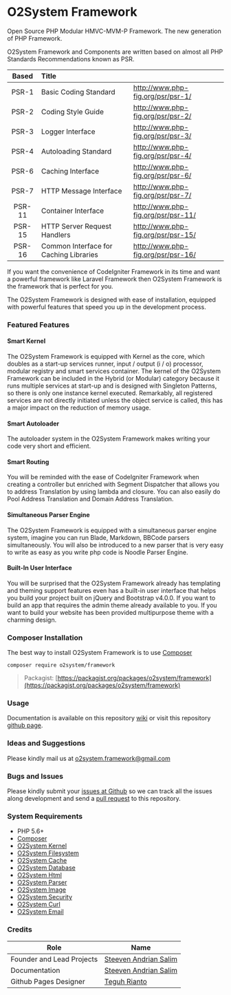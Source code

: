 # O2System Framework
Open Source PHP Modular HMVC-MVM-P Framework. The new generation of PHP Framework.

O2System Framework and Components are written based on almost all PHP Standards Recommendations known as PSR.

| Based | Title | &nbsp; |
| :-------------: |:-------------|:-----|
| PSR-1 | Basic Coding Standard | http://www.php-fig.org/psr/psr-1/ |
| PSR-2 | Coding Style Guide | http://www.php-fig.org/psr/psr-2/ |
| PSR-3 | Logger Interface | http://www.php-fig.org/psr/psr-3/ |
| PSR-4 | Autoloading Standard | http://www.php-fig.org/psr/psr-4/ |
| PSR-6 | Caching Interface | http://www.php-fig.org/psr/psr-6/ |
| PSR-7 | HTTP Message Interface | http://www.php-fig.org/psr/psr-7/ |
| PSR-11 | Container Interface | http://www.php-fig.org/psr/psr-11/ |
| PSR-15 | HTTP Server Request Handlers | http://www.php-fig.org/psr/psr-15/ |
| PSR-16 | Common Interface for Caching Libraries | http://www.php-fig.org/psr/psr-16/ |

If you want the convenience of CodeIgniter Framework in its time and want a powerful framework like Laravel Framework then O2System Framework is the framework that is perfect for you.

The O2System Framework is designed with ease of installation, equipped with powerful features that speed you up in the development process.

### Featured Features
#### Smart Kernel
The O2System Framework is equipped with Kernel as the core, which doubles as a start-up services runner, input / output (i / o) processor, modular registry and smart services container. The kernel of the O2System Framework can be included in the Hybrid (or Modular) category because it runs multiple services at start-up and is designed with Singleton Patterns, so there is only one instance kernel executed. Remarkably, all registered services are not directly initiated unless the object service is called, this has a major impact on the reduction of memory usage.
#### Smart Autoloader
The autoloader system in the O2System Framework makes writing your code very short and efficient.
#### Smart Routing
You will be reminded with the ease of CodeIgniter Framework when creating a controller but enriched with Segment Dispatcher that allows you to address Translation by using lambda and closure.
You can also easily do Pool Address Translation and Domain Address Translation.
#### Simultaneous Parser Engine
The O2System Framework is equipped with a simultaneous parser engine system, imagine you can run Blade, Markdown, BBCode parsers simultaneously. You will also be introduced to a new parser that is very easy to write as easy as you write php code is Noodle Parser Engine.
#### Built-In User Interface
You will be surprised that the O2System Framework already has templating and theming support features even has a built-in user interface that helps you build your project built on jQuery and Bootstrap v4.0.0. If you want to build an app that requires the admin theme already available to you. If you want to build your website has been provided multipurpose theme with a charming design.

### Composer Installation
The best way to install O2System Framework is to use [Composer](https://getcomposer.org)
```
composer require o2system/framework
```
> Packagist: [https://packagist.org/packages/o2system/framework](https://packagist.org/packages/o2system/framework)

### Usage
Documentation is available on this repository [wiki](https://github.com/o2system/framework/wiki) or visit this repository [github page](https://o2system.github.io/framework).

### Ideas and Suggestions
Please kindly mail us at [o2system.framework@gmail.com](mailto:o2system.framework@gmail.com])

### Bugs and Issues
Please kindly submit your [issues at Github](http://github.com/o2system/framework/issues) so we can track all the issues along development and send a [pull request](http://github.com/o2system/framework/pulls) to this repository.

### System Requirements
- PHP 5.6+
- [Composer](https://getcomposer.org)
- [O2System Kernel](https://github.com/o2system/kernel)
- [O2System Filesystem](https://github.com/o2system/filesystem)
- [O2System Cache](https://github.com/o2system/cache)
- [O2System Database](https://github.com/o2system/database)
- [O2System Html](https://github.com/o2system/html)
- [O2System Parser](https://github.com/o2system/parser)
- [O2System Image](https://github.com/o2system/image)
- [O2System Security](https://github.com/o2system/security)
- [O2System Curl](https://github.com/o2system/curl)
- [O2System Email](https://github.com/o2system/email)

### Credits
|Role|Name|
|----|----|
|Founder and Lead Projects|[Steeven Andrian Salim](http://steevenz.com)|
|Documentation|[Steeven Andrian Salim](http://steevenz.com)
|Github Pages Designer| [Teguh Rianto](http://teguhrianto.tk)
